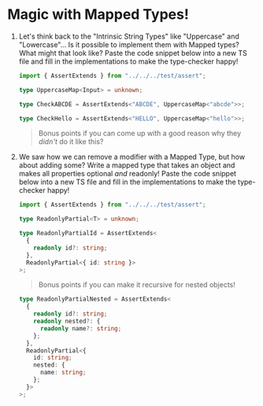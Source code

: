 # Magic with Mapped Types!

1. Let's think back to the "Intrinsic String Types" like "Uppercase" and "Lowercase"... Is it possible to implement them with Mapped types? What might that look like? Paste the code snippet below into a new TS file and fill in the implementations to make the type-checker happy!

   ```typescript
   import { AssertExtends } from "../../../test/assert";

   type UppercaseMap<Input> = unknown;

   type CheckABCDE = AssertExtends<"ABCDE", UppercaseMap<"abcde">>;

   type CheckHello = AssertExtends<"HELLO", UppercaseMap<"hello">>;
   ```

   > Bonus points if you can come up with a good reason why they _didn't_ do it like this?

2. We saw how we can remove a modifier with a Mapped Type, but how about adding some? Write a mapped type that takes an object and makes all properties optional _and_ readonly! Paste the code snippet below into a new TS file and fill in the implementations to make the type-checker happy!

   ```typescript
   import { AssertExtends } from "../../../test/assert";

   type ReadonlyPartial<T> = unknown;

   type ReadonlyPartialId = AssertExtends<
     {
       readonly id?: string;
     },
     ReadonlyPartial<{ id: string }>
   >;
   ```

   > Bonus points if you can make it recursive for nested objects!

   ```typescript
   type ReadonlyPartialNested = AssertExtends<
     {
       readonly id?: string;
       readonly nested?: {
         readonly name?: string;
       };
     },
     ReadonlyPartial<{
       id: string;
       nested: {
         name: string;
       };
     }>
   >;
   ```

```

```
